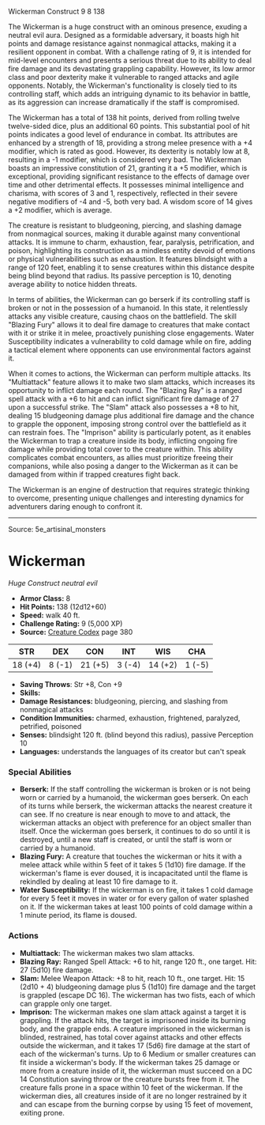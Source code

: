 <MonsterName/>Wickerman</MonsterName>
<CreatureType/>Construct</CreatureType>
<CR/>9</CR>
<AC/>8</AC>
<HP/>138</HP>
<summary>The Wickerman is a huge construct with an ominous presence, exuding a neutral evil aura. Designed as a formidable adversary, it boasts high hit points and damage resistance against nonmagical attacks, making it a resilient opponent in combat. With a challenge rating of 9, it is intended for mid-level encounters and presents a serious threat due to its ability to deal fire damage and its devastating grappling capability. However, its low armor class and poor dexterity make it vulnerable to ranged attacks and agile opponents. Notably, the Wickerman's functionality is closely tied to its controlling staff, which adds an intriguing dynamic to its behavior in battle, as its aggression can increase dramatically if the staff is compromised.</summary>

<detail>

The Wickerman has a total of 138 hit points, derived from rolling twelve twelve-sided dice, plus an additional 60 points. This substantial pool of hit points indicates a good level of endurance in combat. Its attributes are enhanced by a strength of 18, providing a strong melee presence with a +4 modifier, which is rated as good. However, its dexterity is notably low at 8, resulting in a -1 modifier, which is considered very bad. The Wickerman boasts an impressive constitution of 21, granting it a +5 modifier, which is exceptional, providing significant resistance to the effects of damage over time and other detrimental effects. It possesses minimal intelligence and charisma, with scores of 3 and 1, respectively, reflected in their severe negative modifiers of -4 and -5, both very bad. A wisdom score of 14 gives a +2 modifier, which is average.

The creature is resistant to bludgeoning, piercing, and slashing damage from nonmagical sources, making it durable against many conventional attacks. It is immune to charm, exhaustion, fear, paralysis, petrification, and poison, highlighting its construction as a mindless entity devoid of emotions or physical vulnerabilities such as exhaustion. It features blindsight with a range of 120 feet, enabling it to sense creatures within this distance despite being blind beyond that radius. Its passive perception is 10, denoting average ability to notice hidden threats.

In terms of abilities, the Wickerman can go berserk if its controlling staff is broken or not in the possession of a humanoid. In this state, it relentlessly attacks any visible creature, causing chaos on the battlefield. The skill "Blazing Fury" allows it to deal fire damage to creatures that make contact with it or strike it in melee, proactively punishing close engagements. Water Susceptibility indicates a vulnerability to cold damage while on fire, adding a tactical element where opponents can use environmental factors against it.

When it comes to actions, the Wickerman can perform multiple attacks. Its "Multiattack" feature allows it to make two slam attacks, which increases its opportunity to inflict damage each round. The "Blazing Ray" is a ranged spell attack with a +6 to hit and can inflict significant fire damage of 27 upon a successful strike. The "Slam" attack also possesses a +8 to hit, dealing 15 bludgeoning damage plus additional fire damage and the chance to grapple the opponent, imposing strong control over the battlefield as it can restrain foes. The "Imprison" ability is particularly potent, as it enables the Wickerman to trap a creature inside its body, inflicting ongoing fire damage while providing total cover to the creature within. This ability complicates combat encounters, as allies must prioritize freeing their companions, while also posing a danger to the Wickerman as it can be damaged from within if trapped creatures fight back.

The Wickerman is an engine of destruction that requires strategic thinking to overcome, presenting unique challenges and interesting dynamics for adventurers daring enough to confront it.</detail>



---

Source: 5e_artisinal_monsters

# Wickerman

*Huge* *Construct* *neutral evil*

- **Armor Class:** 8
- **Hit Points:** 138 (12d12+60)
- **Speed:** walk 40 ft.
- **Challenge Rating:** 9 (5,000 XP)
- **Source:** [Creature Codex](https://koboldpress.com/kpstore/product/creature-codex-for-5th-edition-dnd) page 380

| STR | DEX | CON | INT | WIS | CHA |
| --- | --- | --- | --- | --- | --- |
| 18 (+4) | 8 (-1) | 21 (+5) | 3 (-4) | 14 (+2) | 1 (-5) |

- **Saving Throws**: Str +8, Con +9
- **Skills:** 
- **Damage Resistances:** bludgeoning, piercing, and slashing from nonmagical attacks
- **Condition Immunities:** charmed, exhaustion, frightened, paralyzed, petrified, poisoned
- **Senses:** blindsight 120 ft. (blind beyond this radius), passive Perception 10
- **Languages:** understands the languages of its creator but can't speak

### Special Abilities

- **Berserk:** If the staff controlling the wickerman is broken or is not being worn or carried by a humanoid, the wickerman goes berserk. On each of its turns while berserk, the wickerman attacks the nearest creature it can see. If no creature is near enough to move to and attack, the wickerman attacks an object with preference for an object smaller than itself. Once the wickerman goes berserk, it continues to do so until it is destroyed, until a new staff is created, or until the staff is worn or carried by a humanoid.
- **Blazing Fury:** A creature that touches the wickerman or hits it with a melee attack while within 5 feet of it takes 5 (1d10) fire damage. If the wickerman's flame is ever doused, it is incapacitated until the flame is rekindled by dealing at least 10 fire damage to it.
- **Water Susceptibility:** If the wickerman is on fire, it takes 1 cold damage for every 5 feet it moves in water or for every gallon of water splashed on it. If the wickerman takes at least 100 points of cold damage within a 1 minute period, its flame is doused.

### Actions

- **Multiattack:** The wickerman makes two slam attacks.
- **Blazing Ray:** Ranged Spell Attack: +6 to hit, range 120 ft., one target. Hit: 27 (5d10) fire damage.
- **Slam:** Melee Weapon Attack: +8 to hit, reach 10 ft., one target. Hit: 15 (2d10 + 4) bludgeoning damage plus 5 (1d10) fire damage and the target is grappled (escape DC 16). The wickerman has two fists, each of which can grapple only one target.
- **Imprison:** The wickerman makes one slam attack against a target it is grappling. If the attack hits, the target is imprisoned inside its burning body, and the grapple ends. A creature imprisoned in the wickerman is blinded, restrained, has total cover against attacks and other effects outside the wickerman, and it takes 17 (5d6) fire damage at the start of each of the wickerman's turns. Up to 6 Medium or smaller creatures can fit inside a wickerman's body. If the wickerman takes 25 damage or more from a creature inside of it, the wickerman must succeed on a DC 14 Constitution saving throw or the creature bursts free from it. The creature falls prone in a space within 10 feet of the wickerman. If the wickerman dies, all creatures inside of it are no longer restrained by it and can escape from the burning corpse by using 15 feet of movement, exiting prone.




